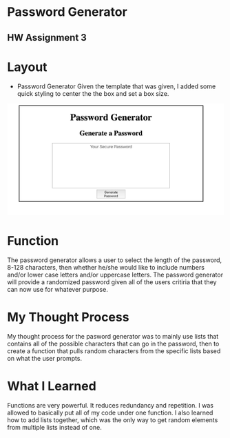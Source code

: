 # Password Generator
## HW Assignment 3

# Layout 

* Password Generator 
Given the template that was given, I added some quick styling to center the the box and set a box size. 

![Alt text](images/screenshot.png?raw=true)


# Function 
The password generator allows a user to select the length of the password, 8-128 characters, then whether he/she would like to include numbers and/or lower case letters and/or uppercase letters. The password generator will provide a randomized password given all of the users critiria that they can now use for whatever purpose. 

# My Thought Process

My thought process for the pasword generator was to mainly use lists that contains all of the possible characters that can go in the password, then to create a function that pulls random characters from the specific lists based on what the user prompts. 

# What I Learned

Functions are very powerful. It reduces redundancy and repetition. I was allowed to basically put all of my code under one function. I also learned how to add lists together, which was the only way to get random elements from multiple lists instead of one. 